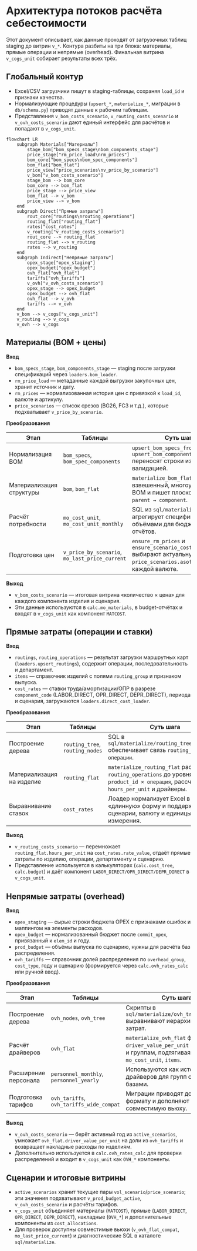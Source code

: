 # Архитектура потоков расчёта себестоимости

Этот документ описывает, как данные проходят от загрузочных таблиц staging до витрин `v_*`. Контура разбиты на три блока: материалы, прямые операции и непрямые (overhead). Финальная витрина `v_cogs_unit` собирает результаты всех трёх.

## Глобальный контур
- Excel/CSV загрузчики пишут в staging-таблицы, сохраняя `load_id` и признаки качества.
- Нормализующие процедуры (`upsert_*`, `materialize_*`, миграции в `db/schema.py`) приводят данные к рабочим таблицам.
- Представления `v_bom_costs_scenario`, `v_routing_costs_scenario` и `v_ovh_costs_scenario` дают единый интерфейс для расчётов и попадают в `v_cogs_unit`.

```mermaid
flowchart LR
    subgraph Materials["Материалы"]
        stage_bom["bom_specs_stage\nbom_components_stage"]
        price_stage["rm_price_load\nrm_prices"]
        bom_core["bom_specs\nbom_spec_components"]
        bom_flat["bom_flat"]
        price_view["price_scenarios\nv_price_by_scenario"]
        v_bom["v_bom_costs_scenario"]
        stage_bom --> bom_core
        bom_core --> bom_flat
        price_stage --> price_view
        bom_flat --> v_bom
        price_view --> v_bom
    end
    subgraph Direct["Прямые затраты"]
        rout_core["routings\nrouting_operations"]
        routing_flat["routing_flat"]
        rates["cost_rates"]
        v_routing["v_routing_costs_scenario"]
        rout_core --> routing_flat
        routing_flat --> v_routing
        rates --> v_routing
    end
    subgraph Indirect["Непрямые затраты"]
        opex_stage["opex_staging"]
        opex_budget["opex_budget"]
        ovh_flat["ovh_flat"]
        tariffs["ovh_tariffs"]
        v_ovh["v_ovh_costs_scenario"]
        opex_stage --> opex_budget
        opex_budget --> ovh_flat
        ovh_flat --> v_ovh
        tariffs --> v_ovh
    end
    v_bom --> v_cogs["v_cogs_unit"]
    v_routing --> v_cogs
    v_ovh --> v_cogs
```

## Материалы (BOM + цены)

**Вход**
- `bom_specs_stage`, `bom_components_stage` — staging после загрузки спецификаций через `loaders.bom_loader`.
- `rm_price_load` — метаданные каждой выгрузки закупочных цен, хранит источник и дату.
- `rm_prices` — нормализованная история цен с привязкой к `load_id`, валюте и артикулу.
- `price_scenarios` — список срезов (BG26, FC3 и т.д.), которые подхватывает `v_price_by_scenario`.

**Преобразования**

| Этап | Таблицы | Суть шага |
|---|---|---|
| Нормализация BOM | `bom_specs`, `bom_spec_components` | `upsert_bom_specs_from_stage` и `upsert_bom_components_from_stage` переносят строки из staging с валидацией. |
| Материализация структуры | `bom`, `bom_flat` | `materialize_bom_flat` строит взвешенный, многоуровневый BOM и пишет плоское дерево `parent → component`. |
| Расчёт потребности | `mo_cost_unit`, `mo_cost_unit_monthly` | SQL из `sql/materialize` агрегирует спецификации с объёмами для бюджетных отчётов. |
| Подготовка цен | `v_price_by_scenario`, `mo_last_price_current` | `ensure_rm_prices` и `ensure_scenario_cost_views` выбирают актуальную цену ≤ `price_scenarios.asof_date` по каждой валюте. |

**Выход**
- `v_bom_costs_scenario` — итоговая витрина «количество × цена» для каждого компонента изделия и сценария.
- Эти данные используются в `calc.mo_materials`, в budget-отчётах и входят в `v_cogs_unit` как компонент `MATCOST`.

## Прямые затраты (операции и ставки)

**Вход**
- `routings`, `routing_operations` — результат загрузки маршрутных карт (`loaders.upsert_routings`), содержит операции, последовательность и департамент.
- `items` — справочник изделий с полями `routing_group` и признаком выпуска.
- `cost_rates` — ставки труда/амортизации/ОПР в разрезе `component_code` (LABOR_DIRECT, OPR_DIRECT, DEPR_DIRECT), периода и сценария, загружаются `loaders.direct_cost_loader`.

**Преобразования**

| Этап | Таблицы | Суть шага |
|---|---|---|
| Построение дерева | `routing_tree`, `routing_nodes` | SQL в `sql/materialize/routing_tree_build.sql` обеспечивает связь `routing_group → операции`. |
| Материализация на изделие | `routing_flat` | `materialize_routing_flat` раскрывает `routing_operations` до уровня `product_id × операция`, рассчитывает `hours_per_unit` и драйверы. |
| Выравнивание ставок | `cost_rates` | Лоадер нормализует Excel в «длинную» форму и поддерживает сценарии, валюту и единицы измерения. |

**Выход**
- `v_routing_costs_scenario` — перемножает `routing_flat.hours_per_unit` на `cost_rates.rate_value`, отдаёт прямые затраты по изделию, операции, департаменту и сценарию.
- Представление используется в калькуляторах (`calc.cost_tree`, `calc.budget`) и даёт компонент `LABOR_DIRECT/OPR_DIRECT/DEPR_DIRECT` в `v_cogs_unit`.

## Непрямые затраты (overhead)

**Вход**
- `opex_staging` — сырые строки бюджета OPEX с признаками ошибок и маппингом на элементы расходов.
- `opex_budget` — нормализованный бюджет после `commit_opex`, привязанный к `elem_id` и году.
- `prod_budget` — объёмы выпуска по сценарию, нужны для расчёта баз распределения.
- `ovh_tariffs` — справочник долей распределения по `overhead_group`, `cost_type`, году и сценарию (формируется через `calc.ovh_rates_calc` или ручной ввод).

**Преобразования**

| Этап | Таблицы | Суть шага |
|---|---|---|
| Построение дерева | `ovh_nodes`, `ovh_tree` | Скрипты в `sql/materialize/ovh_tree_build.sql` выравнивают иерархию центров затрат. |
| Расчёт драйверов | `ovh_flat` | `materialize_ovh_flat` формирует `driver_value_per_unit` по изделиям и группам, подтягивая `prod_budget`, `mo_cost_unit`, `items`. |
| Расширение персонала | `personnel_monthly`, `personnel_yearly` | Используются как источники драйверов для групп с трудовыми базами. |
| Подготовка тарифов | `ovh_tariffs`, `ovh_tariffs_wide_compat` | Миграции приводят доли к tall-формату и дополняют совместимую вьюху. |

**Выход**
- `v_ovh_costs_scenario` — берёт активный год из `active_scenarios`, умножает `ovh_flat.driver_value_per_unit` на доли из `ovh_tariffs` и возвращает накладные расходы по изделиям.
- Дополнительно используется в `calc.ovh_rates_calc` для проверки распределений и входит в `v_cogs_unit` как `OVH_*` компоненты.

## Сценарии и итоговые витрины
- `active_scenarios` хранит текущие пары `vol_scenario`/`price_scenario`; эти значения подхватывают `v_prod_budget_active`, `v_ovh_costs_scenario` и расчёты тарифов.
- `v_cogs_unit` объединяет материалы (`MATCOST`), прямые (`LABOR_DIRECT`, `OPR_DIRECT`, `DEPR_DIRECT`), накладные (`OVH_*`) и дополнительные компоненты из `cost_allocations`.
- Для проверок доступны совместимые вьюхи (`v_ovh_flat_compat`, `mo_last_price_current`) и диагностические SQL в каталоге `sql/materialize`.
